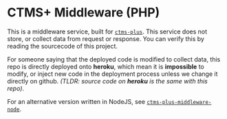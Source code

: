 # CTMS+ Middleware (PHP)

This is a middleware service, built for [`ctms-plus`](https://github.com/Belikhun/ctms-plus). This service does not store, or collect data from request or response. You can verify this by reading the sourcecode of this project.

For someone saying that the deployed code is modified to collect data, this repo is directly deployed onto **heroku**, which mean it is **impossible** to modify, or inject new code in the deployment process unless we change it directly on github. *(TLDR: source code on **heroku** is the same with this repo)*.

For an alternative version written in NodeJS, see [`ctms-plus-middleware-node`](https://github.com/Belikhun/ctms-plus-middleware-node).